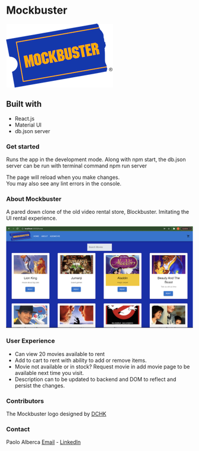 # Mockbuster

![Mockbuster](https://github.com/omgitsmiles/mockbuster/blob/main/mockbuster.PNG)

## Built with

- React.js
- Material UI
- db.json server

### Get started

Runs the app in the development mode.
Along with npm start, the db.json server can be run with terminal command npm run server

The page will reload when you make changes.\
You may also see any lint errors in the console.

### About Mockbuster

A pared down clone of the old video rental store, Blockbuster. Imitating the UI rental experience.

![Homepage](https://github.com/omgitsmiles/mockbuster/blob/main/homepage.png)

### User Experience

- Can view 20 movies available to rent
- Add to cart to rent with ability to add or remove items.
- Movie not available or in stock? Request movie in add movie page to be available next time you visit.
- Description can to be updated to backend and DOM to reflect and persist the changes. 

### Contributors

The Mockbuster logo designed by [DCHK](https://www.instagram.com/dchk/)

### Contact
Paolo Alberca [Email](mailto:paolo.alberca@gmail.com) - [LinkedIn](https://www.linkedin.com/in/paolo-alberca-069384b8/)


